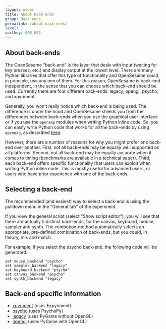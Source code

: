 ```yaml
---
layout: osdoc
title: About back-ends
group: Back-ends
permalink: /about-back-ends/
level: 1
sortkey: 008.002
---
```


About back-ends
---------------

The OpenSesame "back-end" is the layer that deals with input (waiting for key presses, etc.) and display output at the lowest level. There are many Python libraries that offer this type of functionality and OpenSesame could, in principle, use any one of them. For this reason, OpenSesame is back-end independent, in the sense that you can choose which back-end should be used. Currently there are four different back-ends: legacy, opengl, psycho, and xpyriment.

Generally, you won't really notice which back-end is being used. The difference is under the hood and OpenSesame shields you from the differences between back-ends when you use the graphical user interface or if you use the `openexp` modules when writing Python inline code. So, you can easily write Python code that works for all the back-ends by using `openexp`, as described [here][inline-script].

However, there are a number of reasons for why you might prefer one back-end over another. First, not all back-ends may be equally well supported on all platforms. Second, not all back-end may be equally accurate when it comes to timing (benchmarks are available in a technical paper). Third, each back-end offers specific functionality that users can exploit when writing Python inline code. This is mostly useful for advanced users, or users who have prior experience with one of the back-ends.

Selecting a back-end
--------------------

The recommended (and easiest) way to select a back-end is using the pulldown menu in the "General tab" of the experiment.

If you view the general script (select "Show script editor"), you will see that there are actually 5 distinct back-ends, for the canvas, keyboard, mouse, sampler and synth. The combobox-method automatically selects an appropriate, pre-defined combination of back-ends, but you could, in theory, mix and match.

For example, if you select the psycho back-end, the following code will be generated:

	set mouse_backend "psycho"
	set sampler_backend "legacy"
	set keyboard_backend "psycho"
	set canvas_backend "psycho"
	set synth_backend "legacy"

Back-end specific information
-----------------------------

- [xpyriment][] (uses Expyriment)
- [psycho][] (uses PsychoPy)
- [legacy][] (uses PyGame without OpenGL)
- [opengl][] (uses PyGame with OpenGL)

[inline-script]: /python-inline-code/about-python-inline-code
[legacy]: /back-ends/legacy
[opengl]: /back-ends/opengl
[xpyriment]: /back-ends/xpyriment
[psycho]: /back-ends/psycho